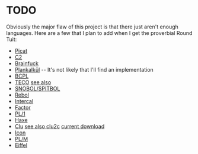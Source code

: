 # TODO

Obviously the major flaw of this project is that there just aren't
enough languages.  Here are a few that I plan to add when I get the
proverbial Round Tuit:

- [Picat](http://picat-lang.org/)
- [C2](http://c2lang.org/)
- [Brainfuck](http://www.muppetlabs.com/~breadbox/bf/)
- [Plankalkül](https://en.wikipedia.org/wiki/Plankalk%C3%BCl) -- It's not likely that I'll find an implementation
- [BCPL](http://www.cl.cam.ac.uk/~mr10/index.html)
- [TECO](http://almy.us/teco.html) [see also](http://goodmath.scientopia.org/2010/11/30/the-glorious-horror-of-teco/)
- [SNOBOL/SPITBOL](http://daveshields.me/2012/09/02/on-being-the-maintainer-sole-developer-and-probably-the-sole-active-user-of-the-programming-language-spitbol/)
- [Rebol](http://www.rebol.com/)
- [Intercal](http://catb.org/esr/intercal/)
- [Factor](http://factorcode.org/)
- [PL/1](https://en.wikipedia.org/wiki/PL/I)
- [Haxe](http://haxe.org/)
- [Clu](https://en.wikipedia.org/wiki/CLU_(programming_language)) [see also clu2c](http://woodsheep.jp/clu2c.html) [current download](ftp://ftp.lip6.fr/pub/lang/clu/clu2c/)
- [Icon](http://www.cs.arizona.edu/icon/index.htm)
- [PL/M](https://en.wikipedia.org/wiki/PL/M)
- [Eiffel](https://en.wikipedia.org/wiki/Eiffel_(programming_language))
